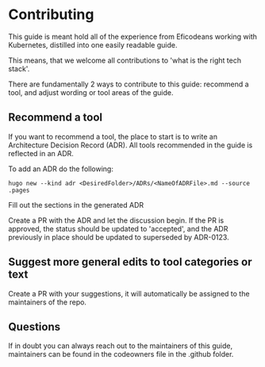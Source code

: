 # Contributing

This guide is meant hold all of the experience from Eficodeans working with Kubernetes, distilled into one easily readable guide.

This means, that we welcome all contributions to 'what is the right tech stack'.

There are fundamentally 2 ways to contribute to this guide: recommend a tool, and adjust wording or tool areas of the guide.

## Recommend a tool

If you want to recommend a tool, the place to start is to write an Architecture Decision Record (ADR). All tools recommended in the guide is reflected in an ADR.

To add an ADR do the following:

```shell
hugo new --kind adr <DesiredFolder>/ADRs/<NameOfADRFile>.md --source .pages
```

Fill out the sections in the generated ADR

Create a PR with the ADR and let the discussion begin. If the PR is approved, the status should be updated to 'accepted', and the ADR previously in place should be updated to superseded by ADR-0123.

## Suggest more general edits to tool categories or text

Create a PR with your suggestions, it will automatically be assigned to the maintainers of the repo.

## Questions

If in doubt you can always reach out to the maintainers of this guide, maintainers can be found in the codeowners file in the .github folder.
